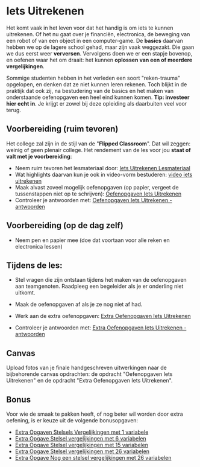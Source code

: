 # Iets Uitrekenen

Het komt vaak in het leven voor dat het handig is om iets te kunnen uitrekenen. Of het nu gaat over je financiën, electronica, de beweging van een robot of van een object in een computer-game. De **basics** daarvan hebben we op de lagere school gehad, maar zijn vaak weggezakt. Die gaan we dus eerst weer **verversen**. Vervolgens doen we er een stapje bovenop, en oefenen waar het om draait: het kunnen **oplossen van een of meerdere vergelijkingen**.

Sommige studenten hebben in het verleden een soort "reken-trauma" opgelopen, en denken dat ze niet kunnen leren rekenen. Toch blijkt in de praktijk dat ook zij, na bestudering van de basics en het maken van onderstaande oefenopgaven een heel eind kunnen komen. **Tip: investeer hier echt in**. Je krijgt er zowel bij deze opleiding als daarbuiten veel voor terug.

## Voorbereiding (ruim tevoren)

Het college zal zijn in de stijl van de "**Flipped Classroom**". Dat wil zeggen: weinig of geen plenair college. Het rendement van de les voor jou **staat of valt met je voorbereiding**:

- Neem ruim tevoren het lesmateriaal door:
  [Iets Uitrekenen Lesmateriaal](../../hardware-interfacing/basis-elektronica/iets-uitrekenen/iets-uitrekenen.md)
- Wat highlights daarvan kun je ook in video-vorm bestuderen: [video iets uitrekenen](https://www.youtube.com/watch?v=a1BqdFN03E4)
- Maak alvast zoveel mogelijk oefenopgaven (op papier, vergeet de tussenstappen niet op te schrijven):
  [Oefenopgaven Iets Uitrekenen](../../hardware-interfacing/basis-elektronica/iets-uitrekenen/oefenopgaven-iets-uitrekenen.md)
- Controleer je antwoorden met:
  [Oefenopgaven Iets Uitrekenen - antwoorden](../../hardware-interfacing/basis-elektronica/iets-uitrekenen/oefenopgaven-iets-uitrekenen-antwoorden.md)

## Voorbereiding (op de dag zelf)

- Neem pen en papier mee (doe dat voortaan voor alle reken en electronica lessen)

## Tijdens de les:

- Stel vragen die zijn ontstaan tijdens het maken van de oefenopgaven aan teamgenoten. Raadpleeg een begeleider als je er onderling niet uitkomt.

- Maak de oefenopgaven af als je ze nog niet af had.

- Werk aan de extra oefenopgaven:
  [Extra Oefenopgaven Iets Uitrekenen](../../hardware-interfacing/basis-elektronica/iets-uitrekenen/extra-oefenopgaven-iets-uitrekenen.md)

- Controleer je antwoorden met:
  [Extra Oefenopgaven Iets Uitrekenen - antwoorden](../../hardware-interfacing/basis-elektronica/iets-uitrekenen/extra-oefenopgaven-iets-uitrekenen-antwoorden.md)

## Canvas

Upload fotos van je finale handgeschreven uitwerkingen naar de bijbehorende canvas opdrachten: de opdracht "Oefenopgaven Iets Uitrekenen" en de opdracht "Extra Oefenopgaven Iets Uitrekenen".

## Bonus
Voor wie de smaak te pakken heeft, of nog beter wil worden door extra oefening, is er keuze uit de volgende bonusopgaven:
- [Extra Opgaven Stelsels Vergelijkingen met 1 variabele](../../hardware-interfacing/basis-elektronica/iets-uitrekenen/bonus/extra-opgaven-vergelijkingen-met-1-variabele-oplossen.md)
- [Extra Opgave Stelsel vergelijkingen met 6 variabelen](../../hardware-interfacing/basis-elektronica/iets-uitrekenen/bonus/extra-opgave-stelsel-vergelijkingen-met-6-variabelen.md)
- [Extra Opgave Stelsel vergelijkingen met 15 variabelen](../../hardware-interfacing/basis-elektronica/iets-uitrekenen/bonus/extra-opgave-stelsel-vergelijkingen-met-15-variabelen.md)
- [Extra Opgave Stelsel vergelijkingen met 26 variabelen](../../hardware-interfacing/basis-elektronica/iets-uitrekenen/bonus/extra-opgave-stelsel-vergelijkingen-met-26-variabelen.md)
- [Extra Opgave Nog een stelsel vergelijkingen met 26 variabelen](../../hardware-interfacing/basis-elektronica/iets-uitrekenen/bonus/extra-opgave-nog-een-stelsel-vergelijkingen-met-26-variabelen.md)

